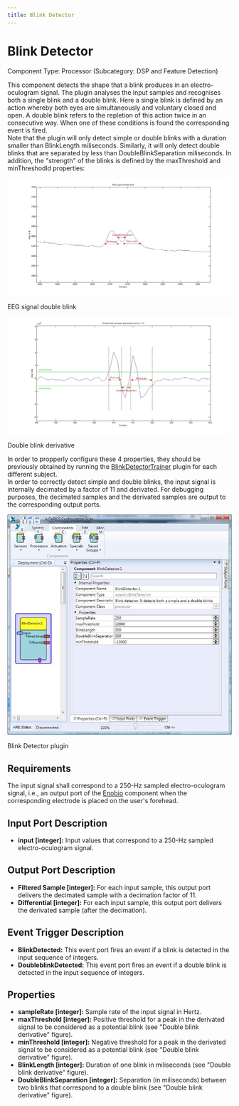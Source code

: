 ```yaml
---
title: Blink Detector
---
```


# Blink Detector

Component Type: Processor (Subcategory: DSP and Feature Detection)

This component detects the shape that a blink produces in an electro-oculogram signal. The plugin analyses the input samples and recognises both a single blink and a double blink. Here a single blink is defined by an action whereby both eyes are simultaneously and voluntary closed and open. A double blink refers to the repletion of this action twice in an consecutive way. When one of these conditions is found the corresponding event is fired.  
Note that the plugin will only detect simple or double blinks with a duration smaller than BlinkLength miliseconds. Similarly, it will only detect double blinks that are separated by less than DoubleBlinkSeparation miliseconds. In addition, the "strength" of the blinks is defined by the maxThreshold and minThreshodld properties:

![Screenshot: EEG signal double blink](img/double_original.jpg "Screenshot: EEG signal double blink")

EEG signal double blink

![Screenshot: Double blink derivative](img/double_derivative.jpg "Screenshot: Double blink derivative")

Double blink derivative

In order to propperly configure these 4 properties, they should be previously obtained by running the [BlinkDetectorTrainer][1] plugin for each different subject.  
In order to correctly detect simple and double blinks, the input signal is internally decimated by a factor of 11 and derivated. For debugging purposes, the decimated samples and the derivated samples are output to the corresponding output ports.

![Screenshot: Blink Detector plugin](img/blinkdetector.jpg "Screenshot: Blink Detector plugin")

Blink Detector plugin

## Requirements

The input signal shall correspond to a 250-Hz sampled electro-oculogram signal, i.e., an output port of the [Enobio][2] component when the corresponding electrode is placed on the user's forehead.

## Input Port Description

*   **input \[integer\]:** Input values that correspond to a 250-Hz sampled electro-oculogram signal.

## Output Port Description

*   **Filtered Sample \[integer\]:** For each input sample, this output port delivers the decimated sample with a decimation factor of 11.
*   **Differential \[integer\]:** For each input sample, this output port delivers the derivated sample (after the decimation).

## Event Trigger Description

*   **BlinkDetected:** This event port fires an event if a blink is detected in the input sequence of integers.
*   **DoubleblinkDetected:** This event port fires an event if a double blink is detected in the input sequence of integers.

## Properties

*   **sampleRate \[integer\]:** Sample rate of the input signal in Hertz.
*   **maxThreshold \[integer\]:** Positive threshold for a peak in the derivated signal to be considered as a potential blink (see "Double blink derivative" figure).
*   **minThreshold \[integer\]:** Negative threshold for a peak in the derivated signal to be considered as a potential blink (see "Double blink derivative" figure).
*   **BlinkLength \[integer\]:** Duration of one blink in miliseconds (see "Double blink derivative" figure).
*   **DoubleBlinkSeparation \[integer\]:** Separation (in miliseconds) between two blinks that correspond to a double blink (see "Double blink derivative" figure).

[1]: ../processors/BlinkDetectorTrainer.htm
[2]: ../sensors/Enobio.htm